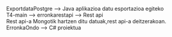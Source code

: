 ExportdataPostgre --> Java aplikazioa datu esportazioa egiteko<br>
T4-main --> erronkarestapi --> Rest api<br>
Rest api-a Mongotik hartzen ditu datuak,rest api-a deitzerakoan.<br>
ErronkaOndo --> C# proiektua 
